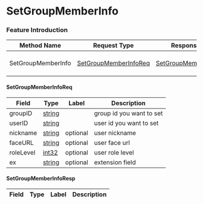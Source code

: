 # SetGroupMemberInfo

### Feature Introduction



| Method Name | Request Type | Response Type | Description |
| ----------- | ------------ | ------------- | ------------- |
| SetGroupMemberInfo | [SetGroupMemberInfoReq](#openim.sdk.group.SetGroupMemberInfoReq) | [SetGroupMemberInfoResp](#openim.sdk.group.SetGroupMemberInfoResp) | set group member information |
 

#### SetGroupMemberInfoReq
| Field | Type | Label | Description |
| ----- | ---- | ----- | ----------- |
| groupID | [string](#string) |  | group id you want to set |
| userID | [string](#string) |  | user id you want to set |
| nickname | [string](#string) | optional | user nickname |
| faceURL | [string](#string) | optional | user face url |
| roleLevel | [int32](#int32) | optional | user role level |
| ex | [string](#string) | optional | extension field |
 

#### SetGroupMemberInfoResp
| Field | Type | Label | Description |
| ----- | ---- | ----- | ----------- |


